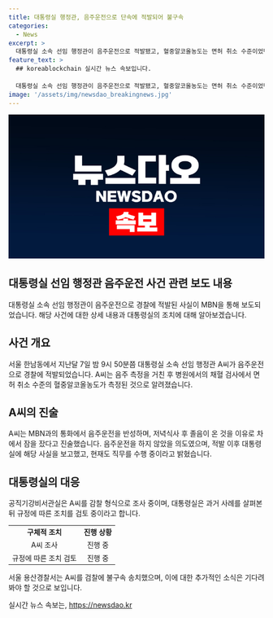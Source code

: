 ```yaml
---
title: 대통령실 행정관, 음주운전으로 단속에 적발되어 불구속
categories:
  - News
excerpt: >
  대통령실 소속 선임 행정관이 음주운전으로 적발됐고, 혈중알코올농도는 면허 취소 수준이었던 것으로 확인됐습니다. A 씨는 음주운전을 부인하지 않고 고개를 숙였으며, 해당 사실을 대통령실에 보고했지만 직무는 계속 수행 중입니다. 공직기강비서관실은 A 씨를 감찰 형식으로 조사 중이며, 대통령실은 규정에 따른 조치를 검토 중이라고 합니다.
feature_text: >
  ## koreablockchain 실시간 뉴스 속보입니다.

  대통령실 소속 선임 행정관이 음주운전으로 적발됐고, 혈중알코올농도는 면허 취소 수준이었던 것으로 확인됐습니다. A 씨는 음주운전을 부인하지 않고 고개를 숙였으며, 해당 사실을 대통령실에 보고했지만 직무는 계속 수행 중입니다. 공직기강비서관실은 A 씨를 감찰 형식으로 조사 중이며, 대통령실은 규정에 따른 조치를 검토 중이라고 합니다.
image: '/assets/img/newsdao_breakingnews.jpg'
---
```


<p><img src="/assets/img/newsdao_breakingnews.jpg" alt="koreablockchain 속보" /></p>

<h2>대통령실 선임 행정관 음주운전 사건 관련 보도 내용</h2>

<p data-ke-size="size16">대통령실 소속 선임 행정관이 음주운전으로 경찰에 적발된 사실이 MBN을 통해 보도되었습니다. 해당 사건에 대한 상세 내용과 대통령실의 조치에 대해 알아보겠습니다.</p>

<h2 data-ke-size="size26">사건 개요</h2>

<p data-ke-size="size16">서울 한남동에서 지난달 7일 밤 9시 50분쯤 대통령실 소속 선임 행정관 A씨가 음주운전으로 경찰에 적발되었습니다. A씨는 음주 측정을 거친 후 병원에서의 채혈 검사에서 면허 취소 수준의 혈중알코올농도가 측정된 것으로 알려졌습니다.</p>

<h2 data-ke-size="size26">A씨의 진술</h2>

<p data-ke-size="size16">A씨는 MBN과의 통화에서 음주운전을 반성하며, 저녁식사 후 졸음이 온 것을 이유로 차에서 잠을 잤다고 진술했습니다. 음주운전을 하지 않았을 의도였으며, 적발 이후 대통령실에 해당 사실을 보고했고, 현재도 직무를 수행 중이라고 밝혔습니다.</p>

<h2 data-ke-size="size26">대통령실의 대응</h2>

<p data-ke-size="size16">공직기강비서관실은 A씨를 감찰 형식으로 조사 중이며, 대통령실은 과거 사례를 살펴본 뒤 규정에 따른 조치를 검토 중이라고 합니다.</p>

<table>
  <tbody>
    <tr>
      <td style="text-align: center; height: 17px;"><b>구체적 조치</b></td>
      <td style="text-align: center; height: 17px;"><b>진행 상황</b></td>
    </tr>
    <tr>
      <td style="text-align: center; height: 17px;">A씨 조사</td>
      <td style="text-align: center; height: 17px;">진행 중</td>
    </tr>
    <tr>
      <td style="text-align: center; height: 17px;">규정에 따른 조치 검토</td>
      <td style="text-align: center; height: 17px;">진행 중</td>
    </tr>
  </tbody>
</table>

<p data-ke-size="size16">서울 용산경찰서는 A씨를 검찰에 불구속 송치했으며, 이에 대한 추가적인 소식은 기다려봐야 할 것으로 보입니다.</p>
실시간 뉴스 속보는, <a href="https://newsdao.kr" rel="dofollow">https://newsdao.kr</a>


